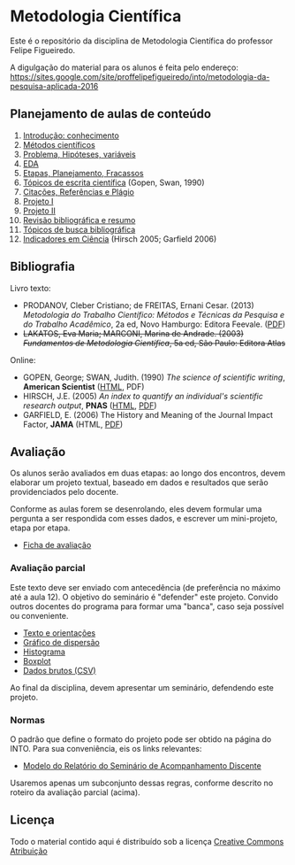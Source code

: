 # Metodologia Científica #

Este é o repositório da disciplina de Metodologia Científica do professor Felipe Figueiredo.

A digulgação do material para os alunos é feita pelo endereço: https://sites.google.com/site/proffelipefigueiredo/into/metodologia-da-pesquisa-aplicada-2016

## Planejamento de aulas de conteúdo ##

1. [Introdução: conhecimento][]
1. [Métodos científicos][]
1. [Problema, Hipóteses, variáveis][]
1. [EDA][]
1. [Etapas, Planejamento, Fracassos][]
1. [Tópicos de escrita científica][] (Gopen, Swan, 1990)
1. [Citações, Referências e Plágio][]
1. [Projeto I][]
1. [Projeto II][]
1. [Revisão bibliográfica e resumo][]
1. [Tópicos de busca bibliográfica][]
1. [Indicadores em Ciência][] (Hirsch 2005; Garfield 2006)

[Introdução: conhecimento]: https://github.com/philsf/Metodologia_Cientifica/blob/v2016.2-INTO/INTO/Aulas/MC-Intro_4em1.pdf?raw=true
[Métodos científicos]: https://github.com/philsf/Metodologia_Cientifica/blob/v2016.2-INTO/INTO/Aulas/MC-Metodos_4em1.pdf?raw=true
[Problema, Hipóteses, variáveis]: https://github.com/philsf/Metodologia_Cientifica/blob/v2016.2-INTO/INTO/Aulas/MC-Prob_Hip_Var.pdf?raw=true
[EDA]: https://github.com/philsf/Metodologia_Cientifica/blob/v2016.2-INTO/INTO/Aulas/MC-EDA_4em1.pdf?raw=true
[Etapas, Planejamento, Fracassos]: https://github.com/philsf/Metodologia_Cientifica/blob/v2016.2-INTO/INTO/Aulas/MC-Etapas_4em1.pdf?raw=true
[Tópicos de escrita científica]: https://github.com/philsf/Metodologia_Cientifica/blob/v2016.2-INTO/INTO/Aulas/MC-Escrita_4em1.pdf?raw=true
[Projeto I]: https://github.com/philsf/Metodologia_Cientifica/blob/v2016.2-INTO/INTO/Aulas/MC-ProjetoI_4em1.pdf?raw=true
[Projeto II]: https://github.com/philsf/Metodologia_Cientifica/blob/v2016.2-INTO/INTO/Aulas/MC-ProjetoII_4em1.pdf?raw=true
[Revisão bibliográfica e resumo]: https://github.com/philsf/Metodologia_Cientifica/blob/v2016.2-INTO/INTO/Aulas/MC-Revisao_resumo_4em1.pdf?raw=true
[Citações, Referências e Plágio]: https://github.com/philsf/Metodologia_Cientifica/blob/v2016.2-INTO/INTO/Aulas/MC-Referencias_4em1.pdf?raw=true
[Tópicos de busca bibliográfica]: https://github.com/philsf/Metodologia_Cientifica/blob/v2016.2-INTO/INTO/Aulas/MC-Busca_4em1.pdf?raw=true
[Indicadores em Ciência]: https://github.com/philsf/Metodologia_Cientifica/blob/v2016.2-INTO/INTO/Aulas/MC-Indicadores_4em1.pdf?raw=true

## Bibliografia ##

Livro texto:

* PRODANOV, Cleber Cristiano; de FREITAS, Ernani Cesar. (2013) *Metodologia do Trabalho Científico: Métodos e Técnicas da Pesquisa e do Trabalho Acadêmico*, 2a ed, Novo Hamburgo: Editora Feevale. ([PDF][])
* ~~LAKATOS, Eva Maria; MARCONI, Marina de Andrade. (2003) *Fundamentos de Metodologia Científica*, 5a ed, São Paulo: Editora Atlas~~

[PDF]: http://www.feevale.br/Comum/midias/8807f05a-14d0-4d5b-b1ad-1538f3aef538/E-book%20Metodologia%20do%20Trabalho%20Cientifico.pdf

Online:

* GOPEN, George; SWAN, Judith. (1990) *The science of scientific writing*, **American Scientist** ([HTML][HTML-gopen], PDF)
* HIRSCH, J.E. (2005) *An index to quantify an individual's scientific research output*, **PNAS** ([HTML][HTML-hirsch], [PDF][PDF-hirsch])
* GARFIELD, E. (2006) The History and Meaning of the Journal Impact Factor, **JAMA** (HTML, [PDF][PDF-garfield])

[HTML-gopen]: http://www.americanscientist.org/issues/pub/the-science-of-scientific-writing/99999
[HTML-hirsch]: http://www.pnas.org/content/102/46/16569
[PDF-hirsch]: http://www.pnas.org/content/102/46/16569.full.pdf
[PDF-garfield]: http://garfield.library.upenn.edu/papers/jamajif2006.pdf

## Avaliação

Os alunos serão avaliados em duas etapas: ao longo dos encontros, devem elaborar um projeto textual, baseado em dados e resultados que serão providenciados pelo docente.

Conforme as aulas forem se desenrolando, eles devem formular uma pergunta a ser respondida com esses dados, e escrever um mini-projeto, etapa por etapa.

- [Ficha de avaliação][]

[Ficha de avaliação]: https://github.com/philsf/Metodologia_Cientifica/raw/v2016.2-INTO/INTO/Trabalhos/MC-Ficha_avaliacao.docx

### Avaliação parcial ###

Este texto deve ser enviado com antecedência (de preferência no máximo até a aula 12). O objetivo do seminário é "defender" este projeto. Convido outros docentes do programa para formar uma "banca", caso seja possível ou conveniente.

* [Texto e orientações][]
* [Gráfico de dispersão][]
* [Histograma][]
* [Boxplot][]
* [Dados brutos (CSV)][]

Ao final da disciplina, devem apresentar um seminário, defendendo este projeto.

[Texto e orientações]: https://github.com/philsf/Metodologia_Cientifica/raw/v2016.2-INTO/INTO/Trabalhos/MC-Avaliacao_parcial.pdf
[Gráfico de dispersão]: https://github.com/philsf/Metodologia_Cientifica/raw/v2016.2-INTO/INTO/Trabalhos/dispersao.png
[Histograma]: https://github.com/philsf/Metodologia_Cientifica/raw/v2016.2-INTO/INTO/Trabalhos/histograma.png
[Boxplot]: https://github.com/philsf/Metodologia_Cientifica/raw/v2016.2-INTO/INTO/Trabalhos/boxplot.png
[Dados brutos (CSV)]: https://github.com/philsf/Metodologia_Cientifica/raw/v2016.2-INTO/INTO/Trabalhos/MC-avaliacao_parcial.csv

### Normas

O padrão que define o formato do projeto pode ser obtido na página do INTO. Para sua conveniência, eis os links relevantes:

- [Modelo do Relatório do Seminário de Acompanhamento Discente][]

Usaremos apenas um subconjunto dessas regras, conforme descrito no roteiro da avaliação parcial (acima).

[Modelo do Relatório do Seminário de Acompanhamento Discente]: https://www.into.saude.gov.br/upload/arquivos/ensino/mestrado/form_doc/modelo_relatorio_seminario_acompanhamento_discente2.docx

## Licença
Todo o material contido aqui é distribuído sob a licença [Creative Commons Atribuição](http://creativecommons.org/licenses/by/4.0/deed.pt_BR)
